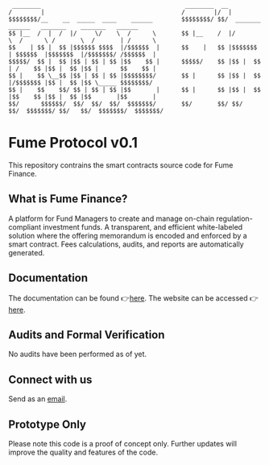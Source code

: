 ```
 ________                                        ________  __                                                   
/        |                                      /        |/  |                                                  
$$$$$$$$/__    __  _____  ____    ______        $$$$$$$$/ $$/  _______    ______   _______    _______   ______  
$$ |__  /  |  /  |/     \/    \  /      \       $$ |__    /  |/       \  /      \ /       \  /       | /      \ 
$$    | $$ |  $$ |$$$$$$ $$$$  |/$$$$$$  |      $$    |   $$ |$$$$$$$  | $$$$$$  |$$$$$$$  |/$$$$$$$/ /$$$$$$  |
$$$$$/  $$ |  $$ |$$ | $$ | $$ |$$    $$ |      $$$$$/    $$ |$$ |  $$ | /    $$ |$$ |  $$ |$$ |      $$    $$ |
$$ |    $$ \__$$ |$$ | $$ | $$ |$$$$$$$$/       $$ |      $$ |$$ |  $$ |/$$$$$$$ |$$ |  $$ |$$ \_____ $$$$$$$$/ 
$$ |    $$    $$/ $$ | $$ | $$ |$$       |      $$ |      $$ |$$ |  $$ |$$    $$ |$$ |  $$ |$$       |$$       |
$$/      $$$$$$/  $$/  $$/  $$/  $$$$$$$/       $$/       $$/ $$/   $$/  $$$$$$$/ $$/   $$/  $$$$$$$/  $$$$$$$/ 
```
                                                                                                            
# Fume Protocol v0.1

This repository contrains the smart contracts source code for Fume Finance. 

## What is Fume Finance?
A platform for Fund Managers to create and manage on-chain regulation-compliant investment funds. A transparent, and efficient white-labeled solution where the offering memorandum is encoded and enforced by a smart contract. Fees calculations, audits, and reports are automatically generated.

## Documentation
The documentation can be found 👉[here](https://fmprotocol.slite.page/p/QR-_OKIsxgKXxS/Fume-Protocol).
The website can be accessed 👉[here](https://www.fume.finance).

## Audits and Formal Verification
No audits have been performed as of yet. 

## Connect with us

Send as an [email](mailto:info@fume.finance).  

## Prototype Only
Please note this code is a proof of concept only. Further updates will improve the quality and features of the code. 


